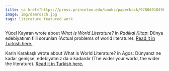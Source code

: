 ```yaml
---
title: <a href="https://press.princeton.edu/books/paperback/9780691049861/what-is-world-literature" target="_blank">David Damrosch</a>’s acclaimed book on literary theory&colon; <a href="https://bilgiyay.com/kitap/dunya-edebiyati-nedir/" target="_blank"><i>What Is World Literature?</i></a>
image: img/damrosch.jpg
tags: literature featured work 
---
```


Yücel Kayıran wrote about <i>What is World Literature?</i> in <i>Radikal Kitap</i>: Dünya edebiyatının fiili sorunları (Actual problems of world literature). <a href="https://www.insanokur.org/edebiyatinin-sorunlari-kayiran/" target="_blank">Read it in Turkish here.</a>

Karin Karakaşlı wrote about What is World Literature? in Agos: Dünyanız ne kadar genişse, edebiyatınız da o kadardır (The wider your world, the wider the literature). <a href="https://www.agos.com.tr/tr/yazi/5703/dunyaniz-ne-kadar-genisse-edebiyatiniz-da-o-kadardir" target="_blank">Read it in Turkish here.</a>
